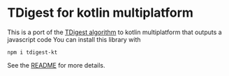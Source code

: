 # TDigest for kotlin multiplatform

This is a port of the [TDigest algorithm](https://github.com/tdunning/t-digest) to kotlin multiplatform 
that outputs a javascript code
You can install this library  with
```commandline
npm i tdigest-kt
```
See the [README](https://github.com/beyondeye/tdigest_kotlin_multiplatform/blob/master/README.md) for more details.
